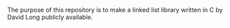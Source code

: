 The purpose of this repository is to make a linked list library written in C by David Long publicly available.
